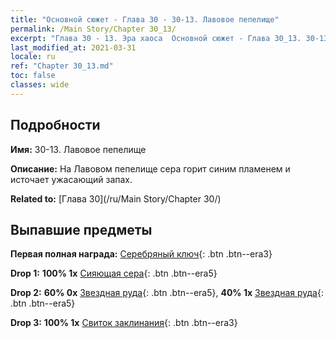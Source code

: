 ```yaml
---
title: "Основной сюжет - Глава 30 - 30-13. Лавовое пепелище"
permalink: /Main Story/Chapter 30_13/
excerpt: "Глава 30 - 13. Эра хаоса  Основной сюжет - Глава 30_13. 30-13. Лавовое пепелище"
last_modified_at: 2021-03-31
locale: ru
ref: "Chapter 30_13.md"
toc: false
classes: wide
---
```


## Подробности

 **Имя:** 30-13. Лавовое пепелище

 **Описание:** На Лавовом пепелище сера горит синим пламенем и источает ужасающий запах.

 **Related to:** [Глава 30](/ru/Main Story/Chapter 30/)

## Выпавшие предметы

 **Первая полная награда:** [Серебряный ключ](/ru/Items/con_693/){: .btn .btn--era3}

 **Drop 1:** **100% 1x** [Сияющая сера](/ru/Items/mat_99/){: .btn .btn--era5}

 **Drop 2:** **60% 0x** [Звездная руда](/ru/Items/mat_89/){: .btn .btn--era5}, **40% 1x** [Звездная руда](/ru/Items/mat_89/){: .btn .btn--era5}

 **Drop 3:** **100% 1x** [Свиток заклинания](/ru/Items/con_694/){: .btn .btn--era3}

